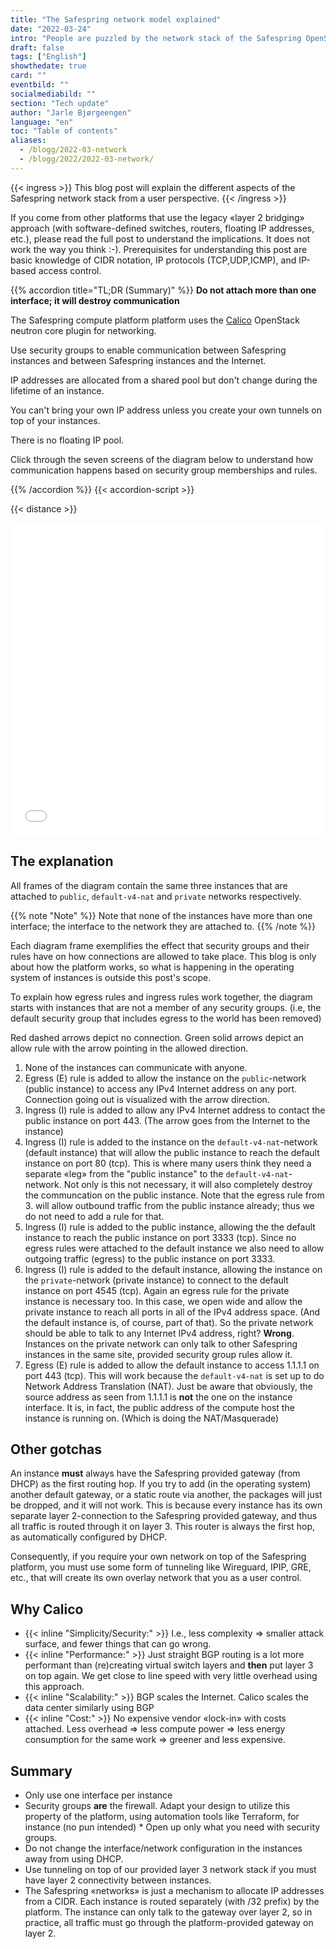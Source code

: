 ```yaml
---
title: "The Safespring network model explained"
date: "2022-03-24"
intro: "People are puzzled by the network stack of the Safespring OpenStack compute platform. Let's check it out and do some explanation."
draft: false
tags: ["English"]
showthedate: true
card: ""
eventbild: ""
socialmediabild: ""
section: "Tech update"
author: "Jarle Bjørgeengen"
language: "en"
toc: "Table of contents"
aliases:
  - /blogg/2022-03-network
  - /blogg/2022/2022-03-network/
---
```


{{< ingress >}}
This blog post will explain the different aspects of the Safespring network
stack from a user perspective.
{{< /ingress >}}

If you come from other platforms that use the legacy
«layer 2 bridging» approach (with software-defined switches, routers,
floating IP addresses, etc.), please read the full post to understand the
implications. It does not work the way you think :-). Prerequisites for
understanding this post are basic knowledge of CIDR notation, IP protocols
(TCP,UDP,ICMP), and IP-based access control.

{{% accordion title="TL;DR (Summary)" %}}
**Do not attach more than one interface; it will destroy communication**

The Safespring compute platform platform uses the [Calico][calico] OpenStack neutron core
plugin for networking.

Use security groups to enable communication between
Safespring instances and between Safespring instances and the Internet.

IP addresses are allocated from a shared pool but don't change during the
lifetime of an instance.

You can't bring your own IP address unless you create your own tunnels on top
of your instances.

There is no floating IP pool.

Click through the seven screens of the diagram below to understand how
communication happens based on security group memberships and rules.

{{% /accordion %}}
{{< accordion-script >}}

{{< distance >}}

[calico]: https://www.tigera.io/project-calico/

<iframe src="/img/safespring-network.sozi.html"  width="100%" height="500" style="border:0"></iframe>

## The explanation

All frames of the diagram contain the same three instances that are attached
to `public`, `default-v4-nat` and `private` networks respectively.

{{% note "Note" %}}
Note that none of the instances have more than one interface; the interface to the network they are attached to.
{{% /note %}}

Each diagram frame exemplifies the effect that security groups and their rules have on how
connections are allowed to take place. This blog is only about how the platform
works, so what is happening in the operating system of instances is outside
this post's scope.

To explain how egress rules and ingress rules work together, the
diagram starts with instances that are not a member of any security groups.
(i.e, the default security group that includes egress to the world has been
removed)

Red dashed arrows depict no connection. Green solid arrows depict an allow rule
with the arrow pointing in the allowed direction.

1. None of the instances can communicate with anyone.
2. Egress (E) rule is added to allow the instance on the `public`-network
   (public instance) to access any IPv4 Internet address on any
   port. Connection going out is visualized with the arrow direction.
3. Ingress (I) rule is added to allow any IPv4 Internet address to contact the
   public instance on port 443. (The arrow goes from the Internet to the
   instance)
4. Ingress (I) rule is added to the instance on the `default-v4-nat`-network
   (default instance) that will allow the public instance to reach the default
   instance on port 80 (tcp). This is where many users think they need a separate
   «leg» from the "public instance" to the `default-v4-nat`-network. Not only is
   this not necessary, it will also completely destroy the communcation on the public
   instance. Note that the egress rule from 3. will allow outbound
   traffic from the public instance already; thus we do not need to add a rule for
   that.
5. Ingress (I) rule is added to the public instance, allowing the the
   default instance to reach the public instance on port 3333 (tcp). Since
   no egress rules were attached to the default instance we also need to
   allow outgoing traffic (egress) to the public instance on port 3333.
6. Ingress (I) rule is added to the default instance, allowing the instance on
   the `private`-network (private instance) to connect to the default instance
   on port 4545 (tcp). Again an egress rule for the private instance is necessary
   too. In this case, we open wide and allow the private instance to reach all
   ports in all of the IPv4 address space. (And the default instance is, of course,
   part of that). So the private network should be able to talk to any Internet
   IPv4 address, right? **Wrong**. Instances on the private network can only talk
   to other Safespring instances in the same site, provided security group rules
   allow it.
7. Egress (E) rule is added to allow the default instance to access 1.1.1.1 on
   port 443 (tcp). This will work because the `default-v4-nat` is set up to do Network Address
   Translation (NAT). Just be aware that obviously, the source
   address as seen from 1.1.1.1 is **not** the one on the instance interface. It
   is, in fact, the public address of the compute host the instance is running on.
   (Which is doing the NAT/Masquerade)

## Other gotchas

An instance **must** always have the Safespring provided gateway (from
DHCP) as the first routing hop. If you try to add (in the operating
system) another default gateway, or a static route via another, the packages
will just be dropped, and it will not work.
This is because every instance has its own separate layer 2-connection to the
Safespring provided gateway, and thus all traffic is routed through it on layer 3. This router is always the first hop, as automatically configured by DHCP.

Consequently, if you require your own network on top of the Safespring
platform, you must use some form of tunneling like Wireguard, IPIP, GRE, etc.,
that will create its own overlay network that you as a user control.

## Why Calico

- {{< inline "Simplicity/Security:" >}} I.e., less complexity => smaller attack surface, and fewer
  things that can go wrong.
- {{< inline "Performance:" >}} Just straight BGP routing is a lot more performant than
  (re)creating virtual switch layers and **then** put layer 3 on top again. We
  get close to line speed with very little overhead using this approach.
- {{< inline "Scalability:" >}} BGP scales the Internet. Calico scales the data center similarly
  using BGP
- {{< inline "Cost:" >}} No expensive vendor «lock-in» with costs attached. Less overhead =>
  less compute power => less energy consumption for the same work => greener and
  less expensive.

## Summary

- Only use one interface per instance
- Security groups **are** the firewall. Adapt your design to utilize this
  property of the platform, using automation tools like Terraform, for instance
  (no pun intended) \* Open up only what you need with security groups.
- Do not change the interface/network configuration in the instances away from
  using DHCP.
- Use tunneling on top of our provided layer 3 network stack if you must
  have layer 2 connectivity between instances.
- The Safespring «networks» is just a mechanism to allocate IP addresses from a
  CIDR. Each instance is routed separately (with /32 prefix) by the platform. The
  instance can only talk to the gateway over layer 2, so in practice, all
  traffic must go through the platform-provided gateway on layer 2.
